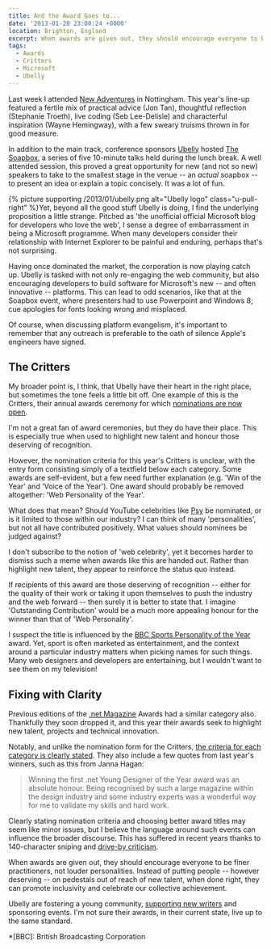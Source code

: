 ```yaml
---
title: And the Award Goes to...
date: '2013-01-28 23:00:24 +0000'
location: Brighton, England
excerpt: When awards are given out, they should encourage everyone to be finer practitioners, not louder personalities. Instead of putting people -- however deserving -- on pedestals out of reach of new talent, when done right, they can promote inclusivity and celebrate our collective achievement.
tags:
  - Awards
  - Critters
  - Microsoft
  - Ubelly
---
```

Last week I attended [New Adventures][1] in Nottingham. This year's line-up featured a fertile mix of practical advice (Jon Tan), thoughtful reflection (Stephanie Troeth), live coding (Seb Lee-Delisle) and characterful inspiration (Wayne Hemingway), with a few sweary truisms thrown in for good measure.

In addition to the main track, conference sponsors [Ubelly][2] hosted [The Soapbox][3], a series of five 10-minute talks held during the lunch break. A well attended session, this proved a great opportunity for new (and not so new) speakers to take to the smallest stage in the venue -- an *actual* soapbox -- to present an idea or explain a topic concisely. It was a lot of fun.

{% picture supporting /2013/01/ubelly.png alt="Ubelly logo" class="u-pull-right" %}Yet, beyond all the good stuff Ubelly is doing, I find the underlying proposition a little strange. Pitched as 'the unofficial official Microsoft blog for developers who love the web', I sense a degree of embarrassment in being a Microsoft programme. When many developers consider their relationship with Internet Explorer to be painful and enduring, perhaps that's not surprising.

Having once dominated the market, the corporation is now playing catch up. Ubelly is tasked with not only re-engaging the web community, but also encouraging developers to build software for Microsoft's new -- and often innovative -- platforms. This can lead to odd scenarios, like that at the Soapbox event, where presenters had to use Powerpoint and Windows 8; cue apologies for fonts looking wrong and misplaced.

Of course, when discussing platform evangelism, it's important to remember that any outreach is preferable to the oath of silence Apple's engineers have signed.

## The Critters
My broader point is, I think, that Ubelly have their heart in the right place, but sometimes the tone feels a little bit off. One example of this is the Critters, their annual awards ceremony for which [nominations are now open][4].

I'm not a great fan of award ceremonies, but they do have their place. This is especially true when used to highlight new talent and honour those deserving of recognition.

However, the nomination criteria for this year's Critters is unclear, with the entry form consisting simply of a textfield below each category. Some awards are self-evident, but a few need further explanation (e.g. 'Win of the Year' and 'Voice of the Year'). One award should probably be removed altogether: 'Web Personality of the Year'.

What does that mean? Should YouTube celebrities like [Psy][5] be nominated, or is it limited to those within our industry? I can think of many 'personalities', but not all have contributed positively. What values should nominees be judged against?

I don't subscribe to the notion of 'web celebrity', yet it becomes harder to dismiss such a meme when awards like this are handed out. Rather than highlight new talent, they appear to reinforce the status quo instead.

If recipients of this award are those deserving of recognition -- either for the quality of their work or taking it upon themselves to push the industry and the web forward -- then surely it is better to state that. I imagine 'Outstanding Contribution' would be a much more appealing honour for the winner than that of 'Web Personality'.

I suspect the title is influenced by the [BBC Sports Personality of the Year][6] award. Yet, sport is often marketed as entertainment, and the context around a particular industry matters when picking names for such things. Many web designers and developers are entertaining, but I wouldn't want to see them on my television!

## Fixing with Clarity
Previous editions of the [.net Magazine][7] Awards had a similar category also. Thankfully they soon dropped it, and this year their awards seek to highlight new talent, projects and technical innovation.

Notably, and unlike the nomination form for the Critters, [the criteria for each category is clearly stated][8]. They also include a few quotes from last year's winners, such as this from Janna Hagan:

> Winning the first .net Young Designer of the Year award was an absolute honour. Being recognised by such a large magazine within the design industry and some industry experts was a wonderful way for me to validate my skills and hard work. 

Clearly stating nomination criteria and choosing better award titles may seem like minor issues, but I believe the language around such events can influence the broader discourse. This has suffered in recent years thanks to 140-character sniping and [drive-by criticism][9].

When awards are given out, they should encourage everyone to be finer practitioners, not louder personalities. Instead of putting people -- however deserving -- on pedestals out of reach of new talent, when done right, they can promote inclusivity and celebrate our collective achievement.

Ubelly are fostering a young community, [supporting new writers][10] and sponsoring events. I'm not sure their awards, in their current state, live up to the same standard.

[1]: http://2013.newadventuresconf.com
[2]: http://www.ubelly.com
[3]: http://www.ubelly.com/the-soapbox
[4]: http://ubelly.com/thecritters/
[5]: https://www.youtube.com/user/officialpsy
[6]: http://www.bbc.co.uk/sport/0/sports-personality/
[7]: http://www.netmagazine.com
[8]: http://netmagazine.com/netawards13
[9]: http://christianheilmann.com/2013/01/27/drive-by-criticism-must-die/
[10]: http://ubelly.com/nubelly

*[BBC]: British Broadcasting Corporation

